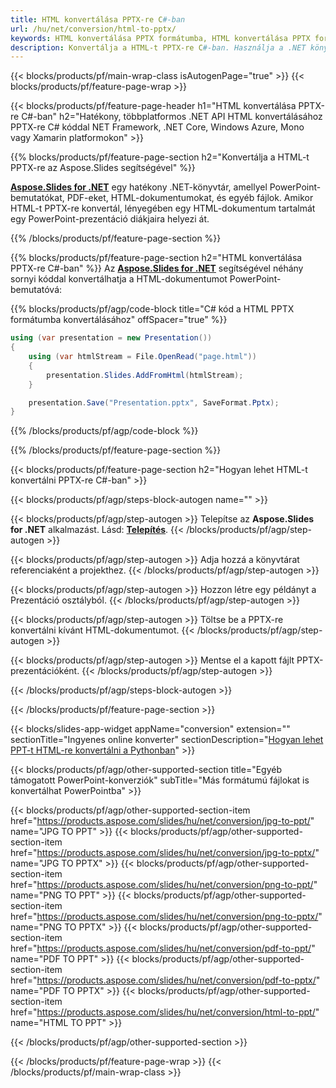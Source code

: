 ```yaml
---
title: HTML konvertálása PPTX-re C#-ban
url: /hu/net/conversion/html-to-pptx/
keywords: HTML konvertálása PPTX formátumba, HTML konvertálása PPTX formátumba, PowerPoint, HTML, PPTX, C# API, .NET Library
description: Konvertálja a HTML-t PPTX-re C#-ban. Használja a .NET könyvtár API-t a HTML konvertálásához PowerPoint formátumba
---
```


{{< blocks/products/pf/main-wrap-class isAutogenPage="true" >}}
{{< blocks/products/pf/feature-page-wrap >}}

{{< blocks/products/pf/feature-page-header h1="HTML konvertálása PPTX-re C#-ban" h2="Hatékony, többplatformos .NET API HTML konvertálásához PPTX-re C# kóddal NET Framework, .NET Core, Windows Azure, Mono vagy Xamarin platformokon" >}}

{{% blocks/products/pf/feature-page-section h2="Konvertálja a HTML-t PPTX-re az Aspose.Slides segítségével" %}}

[**Aspose.Slides for .NET**](https://products.aspose.com/slides/hu/net/) egy hatékony .NET-könyvtár, amellyel PowerPoint-bemutatókat, PDF-eket, HTML-dokumentumokat, és egyéb fájlok. Amikor HTML-t PPTX-re konvertál, lényegében egy HTML-dokumentum tartalmát egy PowerPoint-prezentáció diákjaira helyezi át.

{{% /blocks/products/pf/feature-page-section %}}


{{% blocks/products/pf/feature-page-section  h2="HTML konvertálása PPTX-re C#-ban" %}}
Az [**Aspose.Slides for .NET**](https://products.aspose.com/slides/hu/net/) segítségével néhány sornyi kóddal konvertálhatja a HTML-dokumentumot PowerPoint-bemutatóvá:

{{% blocks/products/pf/agp/code-block title="C# kód a HTML PPTX formátumba konvertálásához" offSpacer="true" %}}
```cs
using (var presentation = new Presentation())
{
    using (var htmlStream = File.OpenRead("page.html"))
    {
        presentation.Slides.AddFromHtml(htmlStream);
    }

    presentation.Save("Presentation.pptx", SaveFormat.Pptx);
}
```
{{% /blocks/products/pf/agp/code-block %}}

{{% /blocks/products/pf/feature-page-section %}}




{{< blocks/products/pf/feature-page-section  h2="Hogyan lehet HTML-t konvertálni PPTX-re C#-ban" >}}


{{< blocks/products/pf/agp/steps-block-autogen name="" >}}


{{< blocks/products/pf/agp/step-autogen >}}
Telepítse az **Aspose.Slides for .NET** alkalmazást. Lásd: [**Telepítés**](https://docs.aspose.com/slides/net/installation/).
{{< /blocks/products/pf/agp/step-autogen >}}

{{< blocks/products/pf/agp/step-autogen >}}
Adja hozzá a könyvtárat referenciaként a projekthez.
{{< /blocks/products/pf/agp/step-autogen >}}

{{< blocks/products/pf/agp/step-autogen >}}
Hozzon létre egy példányt a Prezentáció osztályból.
{{< /blocks/products/pf/agp/step-autogen >}}

{{< blocks/products/pf/agp/step-autogen >}}
Töltse be a PPTX-re konvertálni kívánt HTML-dokumentumot.
{{< /blocks/products/pf/agp/step-autogen >}}

{{< blocks/products/pf/agp/step-autogen >}}
Mentse el a kapott fájlt PPTX-prezentációként.
{{< /blocks/products/pf/agp/step-autogen >}}


{{< /blocks/products/pf/agp/steps-block-autogen >}}


{{< /blocks/products/pf/feature-page-section >}}




{{< blocks/slides-app-widget  appName="conversion" extension="" sectionTitle="Ingyenes online konverter" sectionDescription="[Hogyan lehet PPT-t HTML-re konvertálni a Pythonban](https://products.aspose.com/slides/hu/en/python-net/conversion/ppt-to-html/)" >}}

{{< blocks/products/pf/agp/other-supported-section title="Egyéb támogatott PowerPoint-konverziók" subTitle="Más formátumú fájlokat is konvertálhat PowerPointba" >}}

{{< blocks/products/pf/agp/other-supported-section-item href="https://products.aspose.com/slides/hu/net/conversion/jpg-to-ppt/" name="JPG TO PPT" >}}
{{< blocks/products/pf/agp/other-supported-section-item href="https://products.aspose.com/slides/hu/net/conversion/jpg-to-pptx/" name="JPG TO PPTX" >}}
{{< blocks/products/pf/agp/other-supported-section-item href="https://products.aspose.com/slides/hu/net/conversion/png-to-ppt/" name="PNG TO PPT" >}}
{{< blocks/products/pf/agp/other-supported-section-item href="https://products.aspose.com/slides/hu/net/conversion/png-to-pptx/" name="PNG TO PPTX" >}}
{{< blocks/products/pf/agp/other-supported-section-item href="https://products.aspose.com/slides/hu/net/conversion/pdf-to-ppt/" name="PDF TO PPT" >}}
{{< blocks/products/pf/agp/other-supported-section-item href="https://products.aspose.com/slides/hu/net/conversion/pdf-to-pptx/" name="PDF TO PPTX" >}}
{{< blocks/products/pf/agp/other-supported-section-item href="https://products.aspose.com/slides/hu/net/conversion/html-to-ppt/" name="HTML TO PPT" >}}


{{< /blocks/products/pf/agp/other-supported-section >}}

{{< /blocks/products/pf/feature-page-wrap >}}
{{< /blocks/products/pf/main-wrap-class >}}